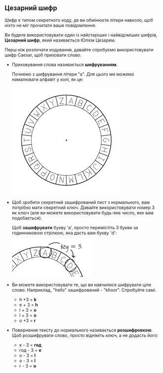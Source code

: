## Цезарний шифр

Шифр є типом секретного коду, де ви обмінюєте літери навколо, щоб ніхто не міг прочитати ваше повідомлення.

Ви будете використовувати один із найстаріших і найвідоміших шифрів, **Цезарний шифр**, який називається Юлієм Цезарем.

Перш ніж розпочати кодування, давайте спробуємо використовувати шифр Caesar, щоб приховати слово.

+ Приховування слова називається **шифруванням**.
    
    Почнемо з шифрування літери "a". Для цього ми можемо намалювати алфавіт у колі, як це:
    
    ![скріншот](images/messages-wheel.png)

+ Щоб зробити секретний зашифрований лист з нормального, вам потрібно мати секретний ключ. Давайте використовувати номер 3 як ключ (але ви можете використовувати будь-яке число, яке вам подобається).
    
    Щоб **зашифрувати** букву 'a', просто перемістіть 3 букви за годинниковою стрілкою, яка дасть вам букву 'd':
    
    ![скріншот](images/messages-wheel-eg.png)

+ Ви можете використовувати те, що ви навчилися шифрувати ціле слово. Наприклад, "hello" зашифрований - "khoor". Спробуйте самі.
    
    + h +3 = **k**
    + e + 3 = **h**
    + l + 3 = **o**
    + l + 3 = **o**
    + o +3 = **r**

+ Повернення тексту до нормального називається **розшифровкою**. Щоб розшифрувати слово, просто відніміть ключ, а не додасть його:
    
    + к - 3 = **год**
    + год - 3 = **e**
    + o - 3 = **l**
    + o - 3 = **l**
    + r - 3 = **o**
